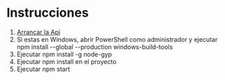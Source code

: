 # Instrucciones
1. [Arrancar la Api](https://github.com/ivan3101/ujap-api)
2. Si estas en Windows, abrir PowerShell como administrador y ejecutar npm install --global --production windows-build-tools
3. Ejecutar npm install -g node-gyp
4. Ejecutar npm install en el proyecto
5. Ejecutar npm start 

